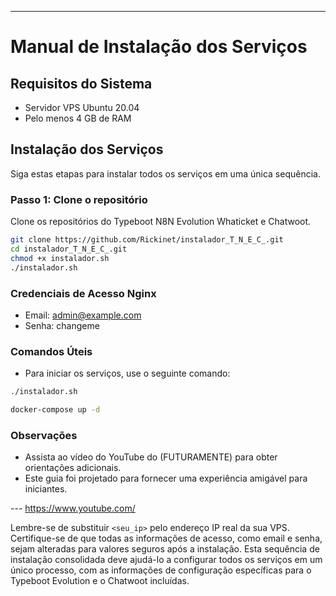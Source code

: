 
---

# Manual de Instalação dos Serviços

## Requisitos do Sistema

- Servidor VPS Ubuntu 20.04
- Pelo menos 4 GB de RAM

## Instalação dos Serviços

Siga estas etapas para instalar todos os serviços em uma única sequência.

### Passo 1: Clone o repositório

Clone os repositórios do Typeboot N8N Evolution Whaticket e Chatwoot.

```bash
git clone https://github.com/Rickinet/instalador_T_N_E_C_.git
cd instalador_T_N_E_C_.git
chmod +x instalador.sh
./instalador.sh
```
### Credenciais de Acesso Nginx

- Email: admin@example.com
- Senha: changeme

### Comandos Úteis

- Para iniciar os serviços, use o seguinte comando:

```bash
./instalador.sh

docker-compose up -d
```

### Observações

- Assista ao vídeo do YouTube do (FUTURAMENTE) para obter orientações adicionais.
- Este guia foi projetado para fornecer uma experiência amigável para iniciantes.

--- https://www.youtube.com/

Lembre-se de substituir `<seu_ip>` pelo endereço IP real da sua VPS. Certifique-se de que todas as informações de acesso, como email e senha, sejam alteradas para valores seguros após a instalação. Esta sequência de instalação consolidada deve ajudá-lo a configurar todos os serviços em um único processo, com as informações de configuração específicas para o Typeboot Evolution e o Chatwoot incluídas.
